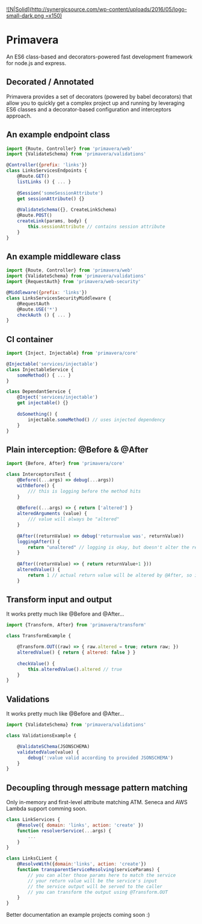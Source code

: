 
[![N|Solid](http://synergicsource.com/wp-content/uploads/2016/05/logo-small-dark.png =x150)](http://synergicsource.com)

# Primavera
An ES6 class-based and decorators-powered fast development framework for node.js and express.

## Decorated / Annotated
Primavera provides a set of decorators (powered by babel decorators) that allow you to quickly get a complex project
up and running by leveraging ES6 classes and a decorator-based configuration and interceptors approach.

## An example endpoint class
```javascript
import {Route, Controller} from 'primavera/web'
import {ValidateSchema} from 'primavera/validations'

@Controller({prefix: 'links'})
class LinksServicesEndpoints {
    @Route.GET()
    listLinks () { ... }
    
    @Session('someSessionAttribute')
    get sessionAttribute() {}
    
    @ValidateSchema({}, CreateLinkSchema)
    @Route.POST()
    createLink(params, body) { 
        this.sessionAttribute // contains session attribute
    }
}
```


## An example middleware class
```javascript
import {Route, Controller} from 'primavera/web'
import {ValidateSchema} from 'primavera/validations'
import {RequestAuth} from 'primavera/web-security'

@Middleware({prefix: 'links'})
class LinksServicesSecurityMiddleware {
    @RequestAuth
    @Route.USE('*')
    checkAuth () { ... }
}
```

## CI container
```javascript
import {Inject, Injectable} from 'primavera/core'

@Injectable('services/injectable')
class InjectableService {
    someMethod() { ... }
}

class DependantService {
    @Inject('services/injectable')
    get injectable() {}
    
    doSomething() {
        injectable.someMethod() // uses injected dependency
    }
}
```

## Plain interception: @Before & @After
```javascript
import {Before, After} from 'primavera/core'

class InterceptorsTest {
    @Before((...args) => debug(...args))
    withBefore() {
        /// this is logging before the method hits
    }
    
    @Before((...args) => { return ['altered'] }
    alteredArguments (value) {
        /// value will always be "altered"
    }
    
    @After((returnValue) => debug('returnvalue was', returnValue))
    loggingAfter() {
        return "unaltered" // logging is okay, but doesn't alter the return value
    }
    
    @After((returnValue) => { return returnValue+1 }))
    alteredValue() {
        return 1 // actual return value will be altered by @After, so it will be 2
    }
```

## Transform input and output
It works pretty much like @Before and @After...
```javascript
import {Transform, After} from 'primavera/transform'

class TransformExample {

    @Transform.OUT((raw) => { raw.altered = true; return raw; })
    alteredValue() { return { altered: false } }
    
    checkValue() {
        this.alteredValue().altered // true
    }
}
```

## Validations
It works pretty much like @Before and @After...
```javascript
import {ValidateSchema} from 'primavera/validations'

class ValidationsExample {

    @ValidateSChema(JSONSCHEMA)
    validatedValue(value) { 
        debug(':value valid according to provided JSONSCHEMA')
    }
}
```

## Decoupling through message pattern matching
Only in-memory and first-level attribute matching ATM.
Seneca and AWS Lambda support comming soon.
```javascript
class LinkServices {
    @Resolve({ domain: 'links', action: 'create' })
    function resolverService(...args) {
        ...
    }
}

class LinksCLient {
    @ResolveWith({domain:'links', action: 'create'})
    function transparentServiceResolving(serviceParams) { 
        // you can alter those params here to match the service
        // your return value will be the service's input
        // the service output will be served to the caller
        // you can transform the output using @Transform.OUT 
    }
}
```


Better documentation an example projects coming soon :)
